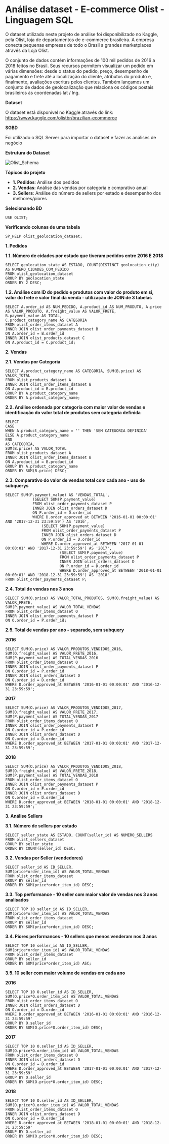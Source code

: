 # Análise dataset - E-commerce Olist - Linguagem SQL

O dataset utilizado neste projeto de análise foi disponibilizado no Kaggle, pela Olist, loja de departamentos de e-commerce brasileira. A empresa conecta pequenas empresas de todo o Brasil a grandes marketplaces através da Loja Olist.

O conjunto de dados contém informações de 100 mil pedidos de 2016 a 2018 feitos no Brasil. Seus recursos permitem visualizar um pedido em várias dimensões: desde o status do pedido, preço, desempenho de pagamento e frete até a localização do cliente, atributos do produto e, finalmente, avaliações escritas pelos clientes. Também lançamos um conjunto de dados de geolocalização que relaciona os códigos postais brasileiros às coordenadas lat / lng.

**Dataset**

O dataset está disponível no Kaggle através do link: https://www.kaggle.com/olistbr/brazilian-ecommerce

**SGBD**

Foi utilizado o SQL Server para importar o dataset e fazer as análises de negócio

**Estrutura do Dataset**

![Olist_Schema](https://user-images.githubusercontent.com/64870434/94340486-80f85a80-ffd8-11ea-9c08-66978ca8e888.png)

**Tópicos do projeto**

- **1. Pedidos**: Análise dos pedidos
- **2. Vendas**: Análise das vendas por categoria e comprativo anual
- **3. Sellers**: Análise do número de sellers por estado e desempenho dos melhores/piores

**Selecionando BD**

```
USE OLIST;
```

**Verificando colunas de uma tabela**

```
SP_HELP olist_geolocation_dataset;
```

**1. Pedidos**

**1.1. Número de cidades por estado que tiveram pedidos entre 2016 E 2018**

```
SELECT geolocation_state AS ESTADO, COUNT(DISTINCT geolocation_city) AS NUMERO_CIDADES_COM_PEDIDO
FROM olist_geolocation_dataset
GROUP BY geolocation_state
ORDER BY 2 DESC;
```

**1.2. Análise com ID do pedido e produtos com valor do produto em si, valor do frete e valor final da venda - utilização de JOIN de 3 tabelas**

```
SELECT A.order_id AS NUM_PEDIDO, A.product_id AS NUM_PRODUTO, A.price AS VALOR_PRODUTO, A.freight_value AS VALOR_FRETE,
B.payment_value AS TOTAL,
C.product_category_name AS CATEGORIA
FROM olist_order_items_dataset A
INNER JOIN olist_order_payments_dataset B
ON A.order_id = B.order_id
INNER JOIN olist_products_dataset C
ON A.product_id = C.product_id;
```

**2. Vendas**

**2.1. Vendas por Categoria**

```
SELECT A.product_category_name AS CATEGORIA, SUM(B.price) AS VALOR_TOTAL
FROM olist_products_dataset A
INNER JOIN olist_order_items_dataset B
ON A.product_id = B.product_id
GROUP BY A.product_category_name
ORDER BY A.product_category_name;
```

**2.2. Análise ordenada por categoria com maior valor de vendas e identificação do valor total de produtos sem categoria definida**

```
SELECT 
CASE
WHEN A.product_category_name = '' THEN 'SEM CATEGORIA DEFINIDA'
ELSE A.product_category_name
END
AS CATEGORIA,
SUM(B.price) AS VALOR_TOTAL
FROM olist_products_dataset A
INNER JOIN olist_order_items_dataset B
ON A.product_id = B.product_id
GROUP BY A.product_category_name
ORDER BY SUM(B.price) DESC;
```

**2.3. Comparativo do valor de vendas total com cada ano - uso de subquerys**

```
SELECT SUM(P.payment_value) AS 'VENDAS_TOTAL',
			(SELECT SUM(P.payment_value)
			FROM olist_order_payments_dataset P
			INNER JOIN olist_orders_dataset D
			ON P.order_id = D.order_id
			WHERE D.order_approved_at BETWEEN '2016-01-01 00:00:01' AND '2017-12-31 23:59:59') AS '2016',
				(SELECT SUM(P.payment_value)
				FROM olist_order_payments_dataset P
				INNER JOIN olist_orders_dataset D
				ON P.order_id = D.order_id
				WHERE D.order_approved_at BETWEEN '2017-01-01 00:00:01' AND '2017-12-31 23:59:59') AS '2017',
						(SELECT SUM(P.payment_value)
						FROM olist_order_payments_dataset P
						INNER JOIN olist_orders_dataset D
						ON P.order_id = D.order_id
						WHERE D.order_approved_at BETWEEN '2018-01-01 00:00:01' AND '2018-12-31 23:59:59') AS '2018'
FROM olist_order_payments_dataset P;
```

**2.4. Total de vendas nos 3 anos**

```
SELECT SUM(O.price) AS VALOR_TOTAL_PRODUTOS, SUM(O.freight_value) AS VALOR_FRETE, 
SUM(P.payment_value) AS VALOR_TOTAL_VENDAS
FROM olist_order_items_dataset O
INNER JOIN olist_order_payments_dataset P
ON O.order_id = P.order_id;
```

**2.5. Total de vendas por ano - separado, sem subquery**

**2016**

```
SELECT SUM(O.price) AS VALOR_PRODUTOS_VENDIDOS_2016, SUM(O.freight_value) AS VALOR_FRETE_2016, 
SUM(P.payment_value) AS TOTAL_VENDAS_2016
FROM olist_order_items_dataset O
INNER JOIN olist_order_payments_dataset P
ON O.order_id = P.order_id
INNER JOIN olist_orders_dataset D
ON O.order_id = D.order_id
WHERE D.order_approved_at BETWEEN '2016-01-01 00:00:01' AND '2016-12-31 23:59:59';
```

**2017**

```
SELECT SUM(O.price) AS VALOR_PRODUTOS_VENDIDOS_2017, SUM(O.freight_value) AS VALOR_FRETE_2017, 
SUM(P.payment_value) AS TOTAL_VENDAS_2017
FROM olist_order_items_dataset O
INNER JOIN olist_order_payments_dataset P
ON O.order_id = P.order_id
INNER JOIN olist_orders_dataset D
ON O.order_id = D.order_id
WHERE D.order_approved_at BETWEEN '2017-01-01 00:00:01' AND '2017-12-31 23:59:59';
```

**2018**

```
SELECT SUM(O.price) AS VALOR_PRODUTOS_VENDIDOS_2018, SUM(O.freight_value) AS VALOR_FRETE_2018, 
SUM(P.payment_value) AS TOTAL_VENDAS_2018
FROM olist_order_items_dataset O
INNER JOIN olist_order_payments_dataset P
ON O.order_id = P.order_id
INNER JOIN olist_orders_dataset D
ON O.order_id = D.order_id
WHERE D.order_approved_at BETWEEN '2018-01-01 00:00:01' AND '2018-12-31 23:59:59';
```

**3. Análise Sellers**

**3.1. Número de sellers por estado** 

```
SELECT seller_state AS ESTADO, COUNT(seller_id) AS NUMERO_SELLERS
FROM olist_sellers_dataset
GROUP BY seller_state
ORDER BY COUNT(seller_id) DESC;
```

**3.2. Vendas por Seller (vendedores)**

```
SELECT seller_id AS ID_SELLER, 
SUM(price*order_item_id) AS VALOR_TOTAL_VENDAS
FROM olist_order_items_dataset
GROUP BY seller_id
ORDER BY SUM(price*order_item_id) DESC;
```

**3.3. Top performance - 10 seller com maior valor de vendas nos 3 anos analisados**

```
SELECT TOP 10 seller_id AS ID_SELLER, 
SUM(price*order_item_id) AS VALOR_TOTAL_VENDAS
FROM olist_order_items_dataset
GROUP BY seller_id
ORDER BY SUM(price*order_item_id) DESC;
```

**3.4. Piores performances - 10 sellers que menos venderam nos 3 anos**

```
SELECT TOP 10 seller_id AS ID_SELLER, 
SUM(price*order_item_id) AS VALOR_TOTAL_VENDAS
FROM olist_order_items_dataset
GROUP BY seller_id
ORDER BY SUM(price*order_item_id) ASC;
```

**3.5. 10 seller com maior volume de vendas em cada ano**

**2016**

```
SELECT TOP 10 O.seller_id AS ID_SELLER, 
SUM(O.price*O.order_item_id) AS VALOR_TOTAL_VENDAS
FROM olist_order_items_dataset O
INNER JOIN olist_orders_dataset D
ON O.order_id = D.order_id
WHERE D.order_approved_at BETWEEN '2016-01-01 00:00:01' AND '2016-12-31 23:59:59'
GROUP BY O.seller_id
ORDER BY SUM(O.price*O.order_item_id) DESC;
```

**2017**

```
SELECT TOP 10 O.seller_id AS ID_SELLER, 
SUM(O.price*O.order_item_id) AS VALOR_TOTAL_VENDAS
FROM olist_order_items_dataset O
INNER JOIN olist_orders_dataset D
ON O.order_id = D.order_id
WHERE D.order_approved_at BETWEEN '2017-01-01 00:00:01' AND '2017-12-31 23:59:59'
GROUP BY O.seller_id
ORDER BY SUM(O.price*O.order_item_id) DESC;
```

**2018**

```
SELECT TOP 10 O.seller_id AS ID_SELLER, 
SUM(O.price*O.order_item_id) AS VALOR_TOTAL_VENDAS
FROM olist_order_items_dataset O
INNER JOIN olist_orders_dataset D
ON O.order_id = D.order_id
WHERE D.order_approved_at BETWEEN '2018-01-01 00:00:01' AND '2018-12-31 23:59:59'
GROUP BY O.seller_id
ORDER BY SUM(O.price*O.order_item_id) DESC;
```
